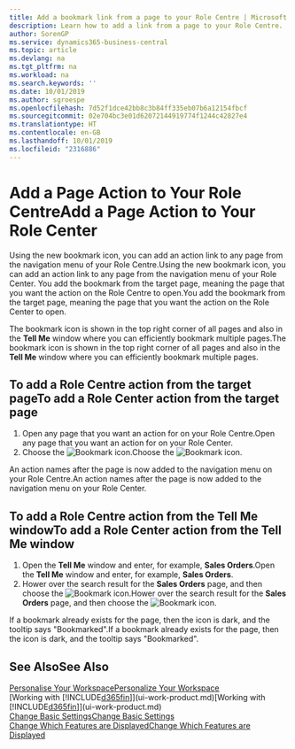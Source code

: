 ```yaml
---
title: Add a bookmark link from a page to your Role Centre | Microsoft Docs
description: Learn how to add a link from a page to your Role Centre.
author: SorenGP
ms.service: dynamics365-business-central
ms.topic: article
ms.devlang: na
ms.tgt_pltfrm: na
ms.workload: na
ms.search.keywords: ''
ms.date: 10/01/2019
ms.author: sgroespe
ms.openlocfilehash: 7d52f1dce42bb8c3b84ff335eb07b6a12154fbcf
ms.sourcegitcommit: 02e704bc3e01d62072144919774f1244c42827e4
ms.translationtype: HT
ms.contentlocale: en-GB
ms.lasthandoff: 10/01/2019
ms.locfileid: "2316886"
---
```

# <a name="add-a-page-action-to-your-role-center"></a><span data-ttu-id="0f677-103">Add a Page Action to Your Role Centre</span><span class="sxs-lookup"><span data-stu-id="0f677-103">Add a Page Action to Your Role Center</span></span>
<span data-ttu-id="0f677-104">Using the new bookmark icon, you can add an action link to any page from the navigation menu of your Role Centre.</span><span class="sxs-lookup"><span data-stu-id="0f677-104">Using the new bookmark icon, you can add an action link to any page from the navigation menu of your Role Center.</span></span> <span data-ttu-id="0f677-105">You add the bookmark from the target page, meaning the page that you want the action on the Role Centre to open.</span><span class="sxs-lookup"><span data-stu-id="0f677-105">You add the bookmark from the target page, meaning the page that you want the action on the Role Center to open.</span></span>

<span data-ttu-id="0f677-106">The bookmark icon is shown in the top right corner of all pages and also in the **Tell Me** window where you can efficiently bookmark multiple pages.</span><span class="sxs-lookup"><span data-stu-id="0f677-106">The bookmark icon is shown in the top right corner of all pages and also in the **Tell Me** window where you can efficiently bookmark multiple pages.</span></span>

## <a name="to-add-a-role-center-action-from-the-target-page"></a><span data-ttu-id="0f677-107">To add a Role Centre action from the target page</span><span class="sxs-lookup"><span data-stu-id="0f677-107">To add a Role Center action from the target page</span></span>
1. <span data-ttu-id="0f677-108">Open any page that you want an action for on your Role Centre.</span><span class="sxs-lookup"><span data-stu-id="0f677-108">Open any page that you want an action for on your Role Center.</span></span>
2. <span data-ttu-id="0f677-109">Choose the ![Bookmark](media/ui_bookmark_icon.png "Bookmark") icon.</span><span class="sxs-lookup"><span data-stu-id="0f677-109">Choose the ![Bookmark](media/ui_bookmark_icon.png "Bookmark") icon.</span></span>

<span data-ttu-id="0f677-110">An action names after the page is now added to the navigation menu on your Role Centre.</span><span class="sxs-lookup"><span data-stu-id="0f677-110">An action names after the page is now added to the navigation menu on your Role Center.</span></span>

## <a name="to-add-a-role-center-action-from-the-tell-me-window"></a><span data-ttu-id="0f677-111">To add a Role Centre action from the Tell Me window</span><span class="sxs-lookup"><span data-stu-id="0f677-111">To add a Role Center action from the Tell Me window</span></span>
1. <span data-ttu-id="0f677-112">Open the **Tell Me** window and enter, for example, **Sales Orders**.</span><span class="sxs-lookup"><span data-stu-id="0f677-112">Open the **Tell Me** window and enter, for example, **Sales Orders**.</span></span>
2. <span data-ttu-id="0f677-113">Hower over the search result for the **Sales Orders** page, and then choose the ![Bookmark](media/ui_bookmark_icon.png "Bookmark") icon.</span><span class="sxs-lookup"><span data-stu-id="0f677-113">Hower over the search result for the **Sales Orders** page, and then choose the ![Bookmark](media/ui_bookmark_icon.png "Bookmark") icon.</span></span>

<span data-ttu-id="0f677-114">If a bookmark already exists for the page, then the icon is dark, and the tooltip says "Bookmarked".</span><span class="sxs-lookup"><span data-stu-id="0f677-114">If a bookmark already exists for the page, then the icon is dark, and the tooltip says "Bookmarked".</span></span>

## <a name="see-also"></a><span data-ttu-id="0f677-115">See Also</span><span class="sxs-lookup"><span data-stu-id="0f677-115">See Also</span></span>
[<span data-ttu-id="0f677-116">Personalise Your Workspace</span><span class="sxs-lookup"><span data-stu-id="0f677-116">Personalize Your Workspace</span></span>](ui-personalization-user.md)  
<span data-ttu-id="0f677-117">[Working with [!INCLUDE[d365fin](includes/d365fin_md.md)]](ui-work-product.md)</span><span class="sxs-lookup"><span data-stu-id="0f677-117">[Working with [!INCLUDE[d365fin](includes/d365fin_md.md)]](ui-work-product.md)</span></span>  
[<span data-ttu-id="0f677-118">Change Basic Settings</span><span class="sxs-lookup"><span data-stu-id="0f677-118">Change Basic Settings</span></span>](ui-change-basic-settings.md)  
[<span data-ttu-id="0f677-119">Change Which Features are Displayed</span><span class="sxs-lookup"><span data-stu-id="0f677-119">Change Which Features are Displayed</span></span>](ui-experiences.md)  
